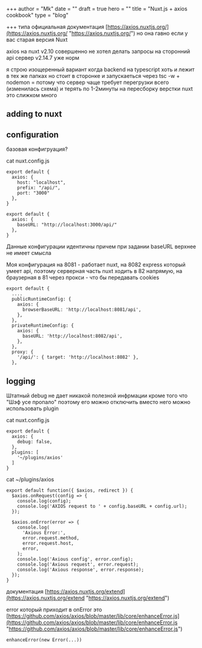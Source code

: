 +++
author = "Mk"
date = ""
draft = true
hero = ""
title = "Nuxt.js + axios cookbook"
type = "blog"

+++
типа официальная документация [https://axios.nuxtjs.org/](https://axios.nuxtjs.org/ "https://axios.nuxtjs.org/") но она гавно если у вас старая версия Nuxt

axios на nuxt v2.10 совершенно не хотел делать запросы на сторонний api сервер v2.14.7 уже норм

я строю изощеренный вариант когда backend на typescript хоть и лежит в тех же папках но стоит в сторонке и запускаеться через tsc -w + nodemon = потому что сервер чаще требует перегрузки всего (изменилась схема) и терять по 1-2минуты на пересборку верстки nuxt это слижком много

## adding to nuxt

## configuration

базовая конфигруация?

cat nuxt.config.js

    export default {
      axios: {
      	host: "localhost",
        prefix: "/api/",
        port: "3000"
      },
    }

    export default {
      axios: {
      	baseURL: "http://localhost:3000/api/"
      },
    }

Данные конфигурации идентичны причем при задании baseURL верхнее не имеет смысла

Моя конфигурация на 8081 - работает nuxt, на 8082 express который умеет api, поэтому серверная часть nuxt ходить в 82 напрямую, на браузерная в 81 через прокси - что бы передавать cookies

    export default {
      ....
      publicRuntimeConfig: {
        axios: {
          browserBaseURL: 'http://localhost:8081/api',
        },
      },
      privateRuntimeConfig: {
        axios: {
          baseURL: 'http://localhost:8082/api',
        },
      },
      proxy: {
        '/api/': { target: 'http://localhost:8082' },
      },

## logging

Штатный debug не дает никакой полезной инфрмации кроме того что "Шэф усе пропало" поэтому его можно отключить вместо него можно использовать plugin

cat nuxt.config.js

    export default {
      axios: {
      	debug: false,
      },
      plugins: [
        '~/plugins/axios'
      ]
    }

cat \~/plugins/axios

    export default function({ $axios, redirect }) {
      $axios.onRequest(config => {
        console.log(config);
        console.log('AXIOS request to ' + config.baseURL + config.url);
      });
    
      $axios.onError(error => {
        console.log(
          'Axious Error:',
          error.request.method,
          error.request.host,
          error,
        );
        console.log('Axious config', error.config);
        console.log('Axious request', error.request);
        console.log('Axious response', error.response);
      });
    }

документация [https://axios.nuxtjs.org/extend](https://axios.nuxtjs.org/extend "https://axios.nuxtjs.org/extend")

error который приходит в onError это [https://github.com/axios/axios/blob/master/lib/core/enhanceError.js](https://github.com/axios/axios/blob/master/lib/core/enhanceError.js "https://github.com/axios/axios/blob/master/lib/core/enhanceError.js")

    enhanceError(new Error(...))